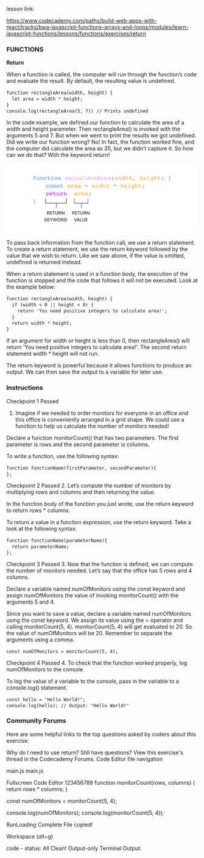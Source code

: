 lesson link:

https://www.codecademy.com/paths/build-web-apps-with-react/tracks/bwa-javascript-functions-arrays-and-loops/modules/learn-javascript-functions/lessons/functions/exercises/return


### FUNCTIONS

**Return**

When a function is called, the computer will run through the function’s code and evaluate the result. By default, the resulting value is undefined.
```
function rectangleArea(width, height) {
  let area = width * height;
}
console.log(rectangleArea(5, 7)) // Prints undefined
```
In the code example, we defined our function to calculate the area of a width and height parameter. Then rectangleArea() is invoked with the arguments 5 and 7. But when we went to print the results we got undefined. Did we write our function wrong? No! In fact, the function worked fine, and the computer did calculate the area as 35, but we didn’t capture it. So how can we do that? With the keyword return!

![](./function-return.svg)

To pass back information from the function call, we use a return statement. To create a return statement, we use the return keyword followed by the value that we wish to return. Like we saw above, if the value is omitted, undefined is returned instead.

When a return statement is used in a function body, the execution of the function is stopped and the code that follows it will not be executed. Look at the example below:

```
function rectangleArea(width, height) {
  if (width < 0 || height < 0) {
    return 'You need positive integers to calculate area!';
  }
  return width * height;
}

```
If an argument for width or height is less than 0, then rectangleArea() will return 'You need positive integers to calculate area!'. The second return statement width * height will not run.

The return keyword is powerful because it allows functions to produce an output. We can then save the output to a variable for later use.

### Instructions
Checkpoint 1 Passed
1. Imagine if we needed to order monitors for everyone in an office and this office is conveniently arranged in a grid shape. We could use a function to help us calculate the number of monitors needed!

Declare a function monitorCount() that has two parameters. The first parameter is rows and the second parameter is columns.

To write a function, use the following syntax:
```
function functionName(firstParameter, secondParameter){
};
```
Checkpoint 2 Passed
2. Let’s compute the number of monitors by multiplying rows and columns and then returning the value.

In the function body of the function you just wrote, use the return keyword to return rows * columns.

To return a value in a function expression, use the return keyword. Take a look at the following syntax:
```
function functionName(parameterName){
  return parameterName;
};
```
Checkpoint 3 Passed
3. Now that the function is defined, we can compute the number of monitors needed. Let’s say that the office has 5 rows and 4 columns.

Declare a variable named numOfMonitors using the const keyword and assign numOfMonitors the value of invoking monitorCount() with the arguments 5 and 4.

Since you want to save a value, declare a variable named numOfMonitors using the const keyword. We assign its value using the = operator and calling monitorCount(5, 4). monitorCount(5, 4) will get evaluated to 20. So the value of numOfMonitors will be 20. Remember to separate the arguments using a comma.
```
const numOfMonitors = monitorCount(5, 4);
```
Checkpoint 4 Passed
4. To check that the function worked properly, log numOfMonitors to the console.

To log the value of a variable to the console, pass in the variable to a console.log() statement.
```
const hello = "Hello World!";
console.log(hello); // Output: "Hello World!"
```
### Community Forums
Here are some helpful links to the top questions asked by coders about this exercise:

Why do I need to use return?
Still have questions? View this exercise's thread in the Codecademy Forums.
Code Editor
file navigation

main.js
main.js

Fullscreen Code Editor
123456789
function monitorCount(rows, columns) {
  return rows * columns;
}

const numOfMonitors = monitorCount(5, 4);

console.log(numOfMonitors);
console.log(monitorCount(5, 4));

RunLoading Complete
File copied!

Workspace (alt+g)

code - status: All Clean!
Output-only Terminal
Output:
